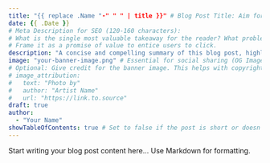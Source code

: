 ```yaml
---
title: "{{ replace .Name "-" " " | title }}" # Blog Post Title: Aim for 50-60 characters. What's the most compelling headline that includes your main keywords?
date: {{ .Date }}
# Meta Description for SEO (120-160 characters):
# What is the single most valuable takeaway for the reader? What problem does this post solve or what question does it answer?
# Frame it as a promise of value to entice users to click.
description: "A concise and compelling summary of this blog post, highlighting its key insights and value to the reader."
image: "your-banner-image.png" # Essential for social sharing (OG Image). Recommended: 1200x630px. Place in this post's folder.
# Optional: Give credit for the banner image. This helps with copyright and shows good practice.
# image_attribution:
#   text: "Photo by"
#   author: "Artist Name"
#   url: "https://link.to.source"
draft: true
author:
  - "Your Name"
showTableOfContents: true # Set to false if the post is short or doesn't need a ToC.
---
```


Start writing your blog post content here...
Use Markdown for formatting.